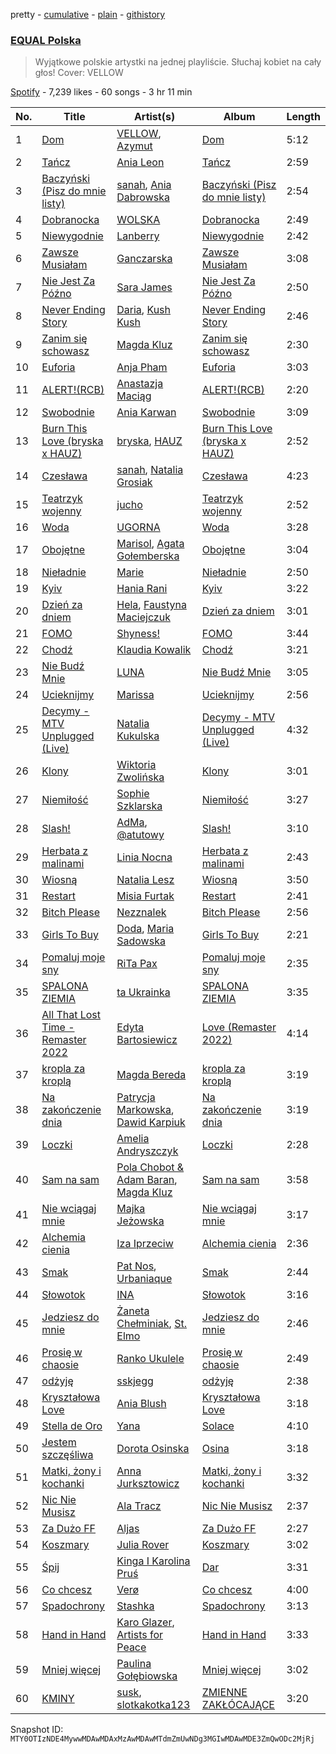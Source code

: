 pretty - [cumulative](/playlists/cumulative/37i9dQZF1DWWsiJMaq2jt5.md) - [plain](/playlists/plain/37i9dQZF1DWWsiJMaq2jt5) - [githistory](https://github.githistory.xyz/mackorone/spotify-playlist-archive/blob/main/playlists/plain/37i9dQZF1DWWsiJMaq2jt5)

### [EQUAL Polska](https://open.spotify.com/playlist/37i9dQZF1DWWsiJMaq2jt5)

> Wyjątkowe polskie artystki na jednej playliście\. Słuchaj kobiet na cały głos! Cover: VELLOW

[Spotify](https://open.spotify.com/user/spotify) - 7,239 likes - 60 songs - 3 hr 11 min

| No. | Title | Artist(s) | Album | Length |
|---|---|---|---|---|
| 1 | [Dom](https://open.spotify.com/track/0IiRYtbuHeDc0Qc6xmKKdz) | [VELLOW](https://open.spotify.com/artist/6AgwCEO5e232POV2Ec62cw), [Azymut](https://open.spotify.com/artist/43os6F0hxmWfqVHYfiemf8) | [Dom](https://open.spotify.com/album/3UGV4GCdfdp2CKD4uOW0DO) | 5:12 |
| 2 | [Tańcz](https://open.spotify.com/track/04m7QWM9A7D5zbeXB1xNGz) | [Ania Leon](https://open.spotify.com/artist/43QBxtuscxneLyKYYEFfEu) | [Tańcz](https://open.spotify.com/album/4vuE0t73GAmBl3n1dWqrpb) | 2:59 |
| 3 | [Baczyński \(Pisz do mnie listy\)](https://open.spotify.com/track/0Kz2t4BDb1RzAv3okGTne6) | [sanah](https://open.spotify.com/artist/0TMvoNR0AIJV138mHY6jdE), [Ania Dabrowska](https://open.spotify.com/artist/7008bv4QLo6eziuxszbjqO) | [Baczyński \(Pisz do mnie listy\)](https://open.spotify.com/album/0HXBIh4ab8Pxq0S4nz6w55) | 2:54 |
| 4 | [Dobranocka](https://open.spotify.com/track/6mr1MbbCrk2Hd711HgjMK3) | [WOLSKA](https://open.spotify.com/artist/6W535X9Sk4zYwdMeXQ8LwM) | [Dobranocka](https://open.spotify.com/album/4KQDJI3P4GOmCqv4v7Oz0H) | 2:49 |
| 5 | [Niewygodnie](https://open.spotify.com/track/7JrVYhUHUtbEi4FmJsiBup) | [Lanberry](https://open.spotify.com/artist/2t3aJxThQrMWaNJgqjMcU8) | [Niewygodnie](https://open.spotify.com/album/5FznQ9i5x2y9EFtGsanTgY) | 2:42 |
| 6 | [Zawsze Musiałam](https://open.spotify.com/track/0rC7kjwYyY1VjJmCmBHEHf) | [Ganczarska](https://open.spotify.com/artist/3q26cqbn7bDj4LfrDHg5xo) | [Zawsze Musiałam](https://open.spotify.com/album/2rwSOc1x8DknMTk9jUpkX7) | 3:08 |
| 7 | [Nie Jest Za Późno](https://open.spotify.com/track/3kyMecdZA14alnen7yRVBt) | [Sara James](https://open.spotify.com/artist/6flsK6BZEkCqoz4t3M4oeV) | [Nie Jest Za Późno](https://open.spotify.com/album/1AmX4poxFGLpW7TMnd7oiA) | 2:50 |
| 8 | [Never Ending Story](https://open.spotify.com/track/6xiIGKnmP1i83W84yugYgp) | [Daria](https://open.spotify.com/artist/1o3ck5WMNcRSP9Khfy5o7u), [Kush Kush](https://open.spotify.com/artist/5P4P6G0pubLi65R3zRnSCf) | [Never Ending Story](https://open.spotify.com/album/0sDScLgCx90JyBnBte5Snd) | 2:46 |
| 9 | [Zanim się schowasz](https://open.spotify.com/track/5HdZPLwEhztIeKh2bSw0av) | [Magda Kluz](https://open.spotify.com/artist/0yKPpbp3T6JTB9ApDMv9SZ) | [Zanim się schowasz](https://open.spotify.com/album/2IiDop9RYO6RhJJAnkRAID) | 2:30 |
| 10 | [Euforia](https://open.spotify.com/track/5VRJJpOYMwFaJ3VcQnbL0v) | [Anja Pham](https://open.spotify.com/artist/77kc3ojDhzIdKO5mifxftT) | [Euforia](https://open.spotify.com/album/68UX1dJ4898efl7uP5NGd8) | 3:03 |
| 11 | [ALERT!\(RCB\)](https://open.spotify.com/track/3bZVRRIDpz3R0EwQ2IJDbJ) | [Anastazja Maciąg](https://open.spotify.com/artist/7FUSTVgPrNPjB3I3QYPby3) | [ALERT!\(RCB\)](https://open.spotify.com/album/4F4GpkJj6YFPDDIlKcySfO) | 2:20 |
| 12 | [Swobodnie](https://open.spotify.com/track/6gErd7iXipXL4A7TWWa5PH) | [Ania Karwan](https://open.spotify.com/artist/6EtPFq0WhAq7kzcryE23b4) | [Swobodnie](https://open.spotify.com/album/04uXtWnUNRZSlb7l9TyNOD) | 3:09 |
| 13 | [Burn This Love \(bryska x HAUZ\)](https://open.spotify.com/track/3KI7tTKpqclYnMSdSu4IXp) | [bryska](https://open.spotify.com/artist/5I8Y0U8doFLVCsSY88v4Vh), [HAUZ](https://open.spotify.com/artist/3deknuVSj6038SM4afSQpu) | [Burn This Love \(bryska x HAUZ\)](https://open.spotify.com/album/3tT1s5whDUwHhXOvhqf9cc) | 2:52 |
| 14 | [Czesława](https://open.spotify.com/track/2N0Id1zJJdDy0ijcQXBAAn) | [sanah](https://open.spotify.com/artist/0TMvoNR0AIJV138mHY6jdE), [Natalia Grosiak](https://open.spotify.com/artist/6o1HvE0HE1CZJSBIVyNcKg) | [Czesława](https://open.spotify.com/album/2SAtG4FkiHBVdx9USZG3AH) | 4:23 |
| 15 | [Teatrzyk wojenny](https://open.spotify.com/track/774gV6dYgKrTDCGNH4xbFG) | [jucho](https://open.spotify.com/artist/77vikLG5M479F4GJeXPmjJ) | [Teatrzyk wojenny](https://open.spotify.com/album/1KSjzoYjPkLPIbPCfjUnXx) | 2:52 |
| 16 | [Woda](https://open.spotify.com/track/3tRavPzPykQ1LufxwZG9cU) | [UGORNA](https://open.spotify.com/artist/728KDp7TKI2VD37sg0323p) | [Woda](https://open.spotify.com/album/4NFKBGcOk7wmvxGo0fow3R) | 3:28 |
| 17 | [Obojętne](https://open.spotify.com/track/4mWTkvdVpSKWivOWRoxoNv) | [Marisol](https://open.spotify.com/artist/5oBe3ZLAxyhcl6w05EnZfF), [Agata Gołemberska](https://open.spotify.com/artist/0THfPyD0S6A8fSNqg8ccwk) | [Obojętne](https://open.spotify.com/album/3v4pe2XR8KozU07U5bajDr) | 3:04 |
| 18 | [Nieładnie](https://open.spotify.com/track/5pPTUPUIFvhyWu5TbZ6D20) | [Marie](https://open.spotify.com/artist/5o7Atiia4I0WLFuN2qAu6M) | [Nieładnie](https://open.spotify.com/album/5QZejYOe9bw9EOJdmVgYhB) | 2:50 |
| 19 | [Kyiv](https://open.spotify.com/track/1TinRus0RgopdWQ1tVjAG8) | [Hania Rani](https://open.spotify.com/artist/14YzutUdMwS9yTnI0IFBaD) | [Kyiv](https://open.spotify.com/album/5t9FMUSLvEttWxyId9NnFT) | 3:22 |
| 20 | [Dzień za dniem](https://open.spotify.com/track/33j8Wwp9DtRzvcYIu5qwhW) | [Hela](https://open.spotify.com/artist/6DNkBmIq2VeCP4rIOp6equ), [Faustyna Maciejczuk](https://open.spotify.com/artist/3CIcRH4j4mWpUv8n2UrImj) | [Dzień za dniem](https://open.spotify.com/album/3aLH2E1BGJUtThFGwzbLCR) | 3:01 |
| 21 | [FOMO](https://open.spotify.com/track/0N1JQHZEUbVqcgMryK9NpL) | [Shyness!](https://open.spotify.com/artist/4qAVYs7aD1BMBRPn9dAKym) | [FOMO](https://open.spotify.com/album/0cP9ZrJM3O7XSUdJVRXoLJ) | 3:44 |
| 22 | [Chodź](https://open.spotify.com/track/42ZIYZcO32RYMJJddEcgYv) | [Klaudia Kowalik](https://open.spotify.com/artist/48xj6VTZJbWGgs2Pt1Slkj) | [Chodź](https://open.spotify.com/album/5WQFfW6nvYqr22gfRtyju4) | 3:21 |
| 23 | [Nie Budź Mnie](https://open.spotify.com/track/0KVMbgYNp1V9TZxJwdN06W) | [LUNA](https://open.spotify.com/artist/0AZgkXW6n0zfyOhVAnIopA) | [Nie Budź Mnie](https://open.spotify.com/album/4fDm1WGBYkvDCNSbInlOkm) | 3:05 |
| 24 | [Ucieknijmy](https://open.spotify.com/track/6HIbs4aASnRfIL70LrV9Mv) | [Marissa](https://open.spotify.com/artist/7lRC2ICJeiCyz2wSU6BVkH) | [Ucieknijmy](https://open.spotify.com/album/1MvwYIRoax9zNaVpQRnn9p) | 2:56 |
| 25 | [Decymy \- MTV Unplugged \(Live\)](https://open.spotify.com/track/6nKH2V8nvoNxWvlzFQgpJy) | [Natalia Kukulska](https://open.spotify.com/artist/71ADVpJx1rN662ENAJIcUZ) | [Decymy \- MTV Unplugged \(Live\)](https://open.spotify.com/album/4IYneMHHA3kFYtQh4ZsxVz) | 4:32 |
| 26 | [Klony](https://open.spotify.com/track/0PLNi6qq1M33qJlVgJB5el) | [Wiktoria Zwolińska](https://open.spotify.com/artist/1Dyn3KxMNqGRpIEeXekqhf) | [Klony](https://open.spotify.com/album/085CKm1rIJ0baDUvKoLNAT) | 3:01 |
| 27 | [Niemiłość](https://open.spotify.com/track/6PftkyeFPdiPHURWmNZTBq) | [Sophie Szklarska](https://open.spotify.com/artist/09GfElZ8wfFoJyaHNbSaan) | [Niemiłość](https://open.spotify.com/album/40PDrtJTFTlSkRX5AZmUXV) | 3:27 |
| 28 | [Slash!](https://open.spotify.com/track/2gaMY7OiDAUPs6yygqnc2R) | [AdMa](https://open.spotify.com/artist/1xTIcf4zbJmtd9FTD8UFXj), [@atutowy](https://open.spotify.com/artist/53UpeT3katrOaJmhSiRp2a) | [Slash!](https://open.spotify.com/album/40hyTrpmjk5lkZZcTCBiJs) | 3:10 |
| 29 | [Herbata z malinami](https://open.spotify.com/track/7xKA875Oul72m2o79tFaUF) | [Linia Nocna](https://open.spotify.com/artist/6ASsF4ZKpJlpeRF7HarDfe) | [Herbata z malinami](https://open.spotify.com/album/4KItut2rrAnjqzNQDobRll) | 2:43 |
| 30 | [Wiosną](https://open.spotify.com/track/2fqh3YcZDbKelHjP5e2zvX) | [Natalia Lesz](https://open.spotify.com/artist/3MDEKBsgb6XSMdYHAK4Vdr) | [Wiosną](https://open.spotify.com/album/40zwBZiwEqPBnk0UGL7g2c) | 3:50 |
| 31 | [Restart](https://open.spotify.com/track/7AVnGhcC34m08AXcw4q4bh) | [Misia Furtak](https://open.spotify.com/artist/1gHY7d1BsJjxJ1VjAnqm5M) | [Restart](https://open.spotify.com/album/2qFhmGDeKNPVJaXjU1O2Qm) | 2:41 |
| 32 | [Bitch Please](https://open.spotify.com/track/6gIfDSXhCyL1Gwo7L0ZbUF) | [Nezznalek](https://open.spotify.com/artist/2jxQKdU1dKP95EzKiQBcg5) | [Bitch Please](https://open.spotify.com/album/7a85aIjM9PeCAKqTfqxrIm) | 2:56 |
| 33 | [Girls To Buy](https://open.spotify.com/track/4ItP3pWthxh7iHVFcWUsIf) | [Doda](https://open.spotify.com/artist/3Gln8Jmda3Nb94qAMPyn4A), [Maria Sadowska](https://open.spotify.com/artist/4zjvLsSNVpp8A95RZb7ryC) | [Girls To Buy](https://open.spotify.com/album/6Q87Z5ojvs0eRUyhOwDDgF) | 2:21 |
| 34 | [Pomaluj moje sny](https://open.spotify.com/track/6qZAlSoZWm7huxYsMajdyB) | [RiTa Pax](https://open.spotify.com/artist/4aDFcRtPirEhd1sqCd2BUg) | [Pomaluj moje sny](https://open.spotify.com/album/2iNtvQKw0qLSsc0ZHie56H) | 2:35 |
| 35 | [SPALONA ZIEMIA](https://open.spotify.com/track/2MUoFKID3IIqUlzfIXIIhk) | [ta Ukrainka](https://open.spotify.com/artist/5kH7ZateqBrrUv6u6snhnp) | [SPALONA ZIEMIA](https://open.spotify.com/album/31fwVKKkrLGf54qqc1Bc9c) | 3:35 |
| 36 | [All That Lost Time \- Remaster 2022](https://open.spotify.com/track/4qHOLs0YBCcAIngEe3Lxwo) | [Edyta Bartosiewicz](https://open.spotify.com/artist/1MrKvFb6ie6bTXGpSEYx0g) | [Love \(Remaster 2022\)](https://open.spotify.com/album/26ivSqjqTQUqNXktVbX0wY) | 4:14 |
| 37 | [kropla za kroplą](https://open.spotify.com/track/1HXTCZE9jTkfcFdA3iM74J) | [Magda Bereda](https://open.spotify.com/artist/6NaOhgiHgKdbBk1SUaAt9d) | [kropla za kroplą](https://open.spotify.com/album/3IEa1KtH1gdJhw3U0F2P5f) | 3:19 |
| 38 | [Na zakończenie dnia](https://open.spotify.com/track/4iD4wuscHRMUgQRUkTfl2O) | [Patrycja Markowska](https://open.spotify.com/artist/0Jl6TFKAJR7zIv2kvA1RNf), [Dawid Karpiuk](https://open.spotify.com/artist/1Cv3Z6boIdRxDQILYoFImr) | [Na zakończenie dnia](https://open.spotify.com/album/1zJ4JQOd8RDxs7EAugtoNE) | 3:19 |
| 39 | [Loczki](https://open.spotify.com/track/4zlhGpxtkiNFwLFBZXGJoQ) | [Amelia Andryszczyk](https://open.spotify.com/artist/58wKaNZ5iuXaeelRtHzEsk) | [Loczki](https://open.spotify.com/album/3B2IN8ODmWhQ9ngq5rW9HI) | 2:28 |
| 40 | [Sam na sam](https://open.spotify.com/track/5YUdIz5rosabeWO4wTWS2l) | [Pola Chobot & Adam Baran](https://open.spotify.com/artist/3rAJTu78f8RNNNTN8LqnVk), [Magda Kluz](https://open.spotify.com/artist/0yKPpbp3T6JTB9ApDMv9SZ) | [Sam na sam](https://open.spotify.com/album/37pznpHCuxArO05VV6oUsT) | 3:58 |
| 41 | [Nie wciągaj mnie](https://open.spotify.com/track/6ObYAAIVd9Z8CHGgFtgBnz) | [Majka Jeżowska](https://open.spotify.com/artist/5mRRBVuAcuXIpJkqQ6KEOr) | [Nie wciągaj mnie](https://open.spotify.com/album/2MXdfSmwSPi9s9ilX9eBLT) | 3:17 |
| 42 | [Alchemia cienia](https://open.spotify.com/track/0Dx5Lv0D7QDJHXnVxrdlkF) | [Iza Iprzeciw](https://open.spotify.com/artist/3raVcdcIJSBZXirctZ2Ooq) | [Alchemia cienia](https://open.spotify.com/album/6KunaMFNfKCBPRjbfhEBAh) | 2:36 |
| 43 | [Smak](https://open.spotify.com/track/0GM8R4R7fMsqRjdRhESjJv) | [Pat Nos](https://open.spotify.com/artist/0ULtN6cdw9UhN9zi7mXiZv), [Urbaniaque](https://open.spotify.com/artist/2T47qssnONlEuxR0wZEcxE) | [Smak](https://open.spotify.com/album/5X8eMdBPHx3Gy3kfahxT1N) | 2:44 |
| 44 | [Słowotok](https://open.spotify.com/track/5acu3Tow2yUGr6h3mXr4p1) | [INA](https://open.spotify.com/artist/5uUDGqnu5Z8YDY3ThOEsKV) | [Słowotok](https://open.spotify.com/album/1f6Tg77RUPLx9vhMl26SBL) | 3:16 |
| 45 | [Jedziesz do mnie](https://open.spotify.com/track/1BW2NLfCGYxX1CtMfoZdcE) | [Żaneta Chełminiak](https://open.spotify.com/artist/4Lpo3zMUTdH69eWhxN3sfr), [St\. Elmo](https://open.spotify.com/artist/4Zda412x1VMIPuEAUdZ7Zy) | [Jedziesz do mnie](https://open.spotify.com/album/5568FadpBQFkLGSmvm9sOT) | 2:46 |
| 46 | [Prosię w chaosie](https://open.spotify.com/track/5BuFhIv81lxp2DbAKZpKIK) | [Ranko Ukulele](https://open.spotify.com/artist/0tfJBHQtndZAeilrnJfJSC) | [Prosię w chaosie](https://open.spotify.com/album/0CWPX6pquuFQoSc19ofBjK) | 2:49 |
| 47 | [odżyję](https://open.spotify.com/track/0Aoa1RhDuE9x4Rnw0SMZAM) | [sskjegg](https://open.spotify.com/artist/7ClYCCz8XkRMnJDxLcEqoB) | [odżyję](https://open.spotify.com/album/1hjK0ngJ0ADMhn13Gwjdi9) | 2:38 |
| 48 | [Kryształowa Love](https://open.spotify.com/track/236Ry1CyVvMr2p1Pi8Gpo5) | [Ania Blush](https://open.spotify.com/artist/4QQaa1L3pPNpi8hN1RwSsh) | [Kryształowa Love](https://open.spotify.com/album/4JX9lL0MbyihDC238FPoU9) | 3:18 |
| 49 | [Stella de Oro](https://open.spotify.com/track/0nf1kFIPnMpPgZaCWTYuUx) | [Yana](https://open.spotify.com/artist/3tJde1HLB27pgg4UCWN8cA) | [Solace](https://open.spotify.com/album/3DsKkabaqsYGKSriLuHHRl) | 4:10 |
| 50 | [Jestem szczęśliwa](https://open.spotify.com/track/6lSecunig3qg3SIOIaSF6X) | [Dorota Osinska](https://open.spotify.com/artist/5c07JJVWsBHz2Sl0NDKyGJ) | [Osina](https://open.spotify.com/album/1P3skyY2nDBLppShFw7KE8) | 3:18 |
| 51 | [Matki, żony i kochanki](https://open.spotify.com/track/6KuGsJjLqZEvEDpjenjqDw) | [Anna Jurksztowicz](https://open.spotify.com/artist/5Pnb9eXuGqSHlUsneXSdco) | [Matki, żony i kochanki](https://open.spotify.com/album/1SwIGcha4C6toy81LEKpcC) | 3:32 |
| 52 | [Nic Nie Musisz](https://open.spotify.com/track/2rbqQlENCD55ejafojvB3L) | [Ala Tracz](https://open.spotify.com/artist/0Tb15PV8RtDedmtSDI4GQ7) | [Nic Nie Musisz](https://open.spotify.com/album/2xFv4oRFOk2O6yAVlgcYob) | 2:37 |
| 53 | [Za Dużo FF](https://open.spotify.com/track/3LQtB0YLWe3kXjeRlcnyAe) | [Aljas](https://open.spotify.com/artist/6Vkhs9MXgzLQ88k1rMay1a) | [Za Dużo FF](https://open.spotify.com/album/3oXFzLolfvlUmPMTnoNmp5) | 2:27 |
| 54 | [Koszmary](https://open.spotify.com/track/56oLC5fox1KodO1iZ9KUJs) | [Julia Rover](https://open.spotify.com/artist/70zXFyFXCecgOndjLIbQ1P) | [Koszmary](https://open.spotify.com/album/1z9KaIyZaGksqrm5WToZyK) | 3:02 |
| 55 | [Śpij](https://open.spotify.com/track/0PBwEWEksoojd5BUHWhO15) | [Kinga I Karolina Pruś](https://open.spotify.com/artist/2ESWEvhtbjNnA8F1L4kgtj) | [Dar](https://open.spotify.com/album/39rNcceVwFcTohL82OBNmw) | 3:31 |
| 56 | [Co chcesz](https://open.spotify.com/track/1bJY10kfAxJFS0BJOZ0Ebh) | [Verø](https://open.spotify.com/artist/21l5dPsWjMdkH41eZSyFjz) | [Co chcesz](https://open.spotify.com/album/2r4sVhQD5y3KEu2PJkv4Do) | 4:00 |
| 57 | [Spadochrony](https://open.spotify.com/track/5VoXLIjCkZDPFHmtU8n8vD) | [Stashka](https://open.spotify.com/artist/35hjoqsmmrZ2sdvDnYLf2s) | [Spadochrony](https://open.spotify.com/album/5zg5HIALvtsMfK1OyWKZtv) | 3:13 |
| 58 | [Hand in Hand](https://open.spotify.com/track/5HLQV1QScWdLbSBecV5LZQ) | [Karo Glazer](https://open.spotify.com/artist/1auJhDIg0vhuMiqSm6CEVO), [Artists for Peace](https://open.spotify.com/artist/66HA2IRsre5YspCVwYuiZN) | [Hand in Hand](https://open.spotify.com/album/7dO8eQ3yhvN9tgqBftNbc6) | 3:33 |
| 59 | [Mniej więcej](https://open.spotify.com/track/40ily5O5lRCPrjdgnr0GcK) | [Paulina Gołębiowska](https://open.spotify.com/artist/5vA6TN2QhtFlbKzjzwWbF9) | [Mniej więcej](https://open.spotify.com/album/4frvT4POaROafIfrx2Kub6) | 3:02 |
| 60 | [KMINY](https://open.spotify.com/track/6XMqMT32glMv7v6QFQYbqN) | [susk](https://open.spotify.com/artist/0b2xjUWoDTDaDbr4fNqGtc), [slotkakotka123](https://open.spotify.com/artist/07eHPQI6wg41TPL5l6XTsR) | [ZMIENNE ZAKŁÓCAJĄCE](https://open.spotify.com/album/31OzuBi4eQ15Jartngwu75) | 3:20 |

Snapshot ID: `MTY0OTIzNDE4MywwMDAwMDAxMzAwMDAwMTdmZmUwNDg3MGIwMDAwMDE3ZmQwODc2MjRj`
